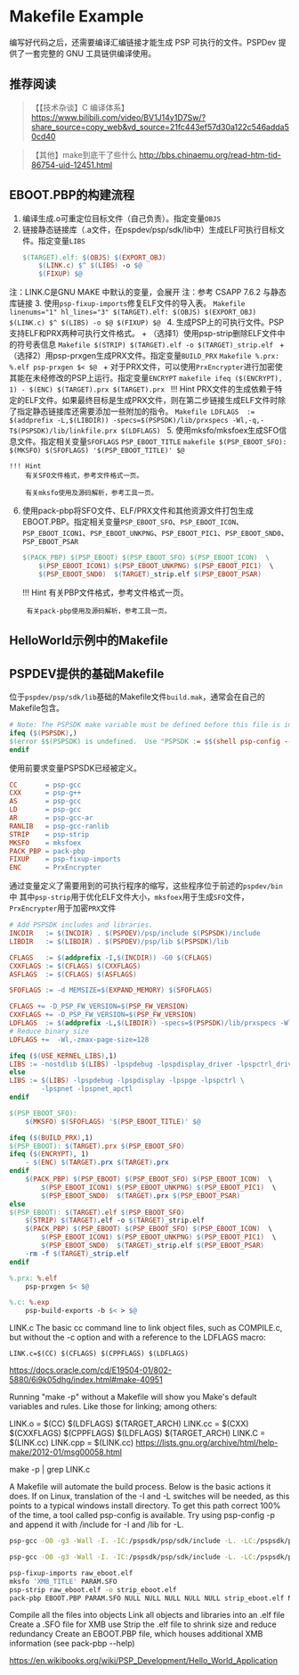 # Makefile Example

编写好代码之后，还需要编译汇编链接才能生成 PSP 可执行的文件。PSPDev 提供了一套完整的 GNU 工具链供编译使用。

## 推荐阅读

> 【【技术杂谈】C 编译体系】 https://www.bilibili.com/video/BV1J14y1D7Sw/?share_source=copy_web&vd_source=21fc443ef57d30a122c546adda50cd40

> 【其他】make到底干了些什么 http://bbs.chinaemu.org/read-htm-tid-86754-uid-12451.html

## EBOOT.PBP的构建流程
1. 编译生成.o可重定位目标文件（自己负责）。指定变量`OBJS`
2. 链接静态链接库（.a文件，在pspdev/psp/sdk/lib中）生成ELF可执行目标文件。指定变量`LIBS`
	```Makefile linenums="1" hl_lines="2"
	$(TARGET).elf: $(OBJS) $(EXPORT_OBJ)
		$(LINK.c) $^ $(LIBS) -o $@
		$(FIXUP) $@
	```
注：LINK.C是GNU MAKE 中默认的变量，会展开
注：参考 CSAPP 7.6.2 与静态库链接
3. 使用`psp-fixup-imports`修复ELF文件的导入表。
	```Makefile linenums="1" hl_lines="3"
	$(TARGET).elf: $(OBJS) $(EXPORT_OBJ)
		$(LINK.c) $^ $(LIBS) -o $@
		$(FIXUP) $@
	```
4.  生成PSP上的可执行文件。PSP支持ELF和PRX两种可执行文件格式。
	+ （选择1）使用psp-strip删除ELF文件中的符号表信息
		```Makefile
		$(STRIP) $(TARGET).elf -o $(TARGET)_strip.elf
		```
	+ （选择2）用psp-prxgen生成PRX文件。指定变量`BUILD_PRX` 
		```Makefile
		%.prx: %.elf
			psp-prxgen $< $@
		```
		+ 对于PRX文件，可以使用`PrxEncrypter`进行加密使其能在未经修改的PSP上运行。指定变量`ENCRYPT`
		```makefile
		ifeq ($(ENCRYPT), 1)
			- $(ENC) $(TARGET).prx $(TARGET).prx
		```
		!!! Hint
			PRX文件的生成依赖于特定的ELF文件。如果最终目标是生成PRX文件，则在第二步链接生成ELF文件时除了指定静态链接库还需要添加一些附加的指令。
			```Makefile
			LDFLAGS  := $(addprefix -L,$(LIBDIR)) -specs=$(PSPSDK)/lib/prxspecs -Wl,-q,-T$(PSPSDK)/lib/linkfile.prx $(LDFLAGS)
			```
5. 使用mksfo/mksfoex生成SFO信息文件。指定相关变量`SFOFLAGS` `PSP_EBOOT_TITLE`
	```makefile
	$(PSP_EBOOT_SFO): 
	$(MKSFO) $(SFOFLAGS) '$(PSP_EBOOT_TITLE)' $@
	```

	!!! Hint
		有关SFO文件格式，参考文件格式一页。	

		有关mksfo使用及源码解析，参考工具一页。

6. 使用pack-pbp将SFO文件、ELF/PRX文件和其他资源文件打包生成EBOOT.PBP。指定相关变量`PSP_EBOOT_SFO`、`PSP_EBOOT_ICON`、`PSP_EBOOT_ICON1`、`PSP_EBOOT_UNKPNG`、`PSP_EBOOT_PIC1`、`PSP_EBOOT_SND0`、`PSP_EBOOT_PSAR`
	```Makefile
	$(PACK_PBP) $(PSP_EBOOT) $(PSP_EBOOT_SFO) $(PSP_EBOOT_ICON)  \
		$(PSP_EBOOT_ICON1) $(PSP_EBOOT_UNKPNG) $(PSP_EBOOT_PIC1)  \
		$(PSP_EBOOT_SND0)  $(TARGET)_strip.elf $(PSP_EBOOT_PSAR)
	
	```
	
	!!! Hint
		有关PBP文件格式，参考文件格式一页。

		有关pack-pbp使用及源码解析，参考工具一页。

## HelloWorld示例中的Makefile


## PSPDEV提供的基础Makefile
位于`pspdev/psp/sdk/lib`基础的Makefile文件`build.mak`，通常会在自己的Makefile包含。
```makefile title="pspdev/psp/sdk/lib/build.mak"
# Note: The PSPSDK make variable must be defined before this file is included.
ifeq ($(PSPSDK),)
$(error $$(PSPSDK) is undefined.  Use "PSPSDK := $$(shell psp-config --pspsdk-path)" in your Makefile)
endif
```
使用前要求变量PSPSDK已经被定义。

```makefile
CC       = psp-gcc
CXX      = psp-g++
AS       = psp-gcc
LD       = psp-gcc
AR       = psp-gcc-ar
RANLIB   = psp-gcc-ranlib
STRIP    = psp-strip
MKSFO    = mksfoex
PACK_PBP = pack-pbp
FIXUP    = psp-fixup-imports
ENC		 = PrxEncrypter
```
通过变量定义了需要用到的可执行程序的缩写，这些程序位于前述的`pspdev/bin`中
其中`psp-strip`用于优化ELF文件大小，`mksfoex`用于生成`SFO`文件，`PrxEncrypter`用于加密`PRX`文件

```makefile
# Add PSPSDK includes and libraries.
INCDIR   := $(INCDIR) . $(PSPDEV)/psp/include $(PSPSDK)/include
LIBDIR   := $(LIBDIR) . $(PSPDEV)/psp/lib $(PSPSDK)/lib

CFLAGS   := $(addprefix -I,$(INCDIR)) -G0 $(CFLAGS)
CXXFLAGS := $(CFLAGS) $(CXXFLAGS)
ASFLAGS  := $(CFLAGS) $(ASFLAGS)

SFOFLAGS := -d MEMSIZE=$(EXPAND_MEMORY) $(SFOFLAGS)

CFLAGS += -D_PSP_FW_VERSION=$(PSP_FW_VERSION)
CXXFLAGS += -D_PSP_FW_VERSION=$(PSP_FW_VERSION)
LDFLAGS  := $(addprefix -L,$(LIBDIR)) -specs=$(PSPSDK)/lib/prxspecs -Wl,-q,-T$(PSPSDK)/lib/linkfile.prx $(LDFLAGS)
# Reduce binary size
LDFLAGS +=  -Wl,-zmax-page-size=128

ifeq ($(USE_KERNEL_LIBS),1)
LIBS := -nostdlib $(LIBS) -lpspdebug -lpspdisplay_driver -lpspctrl_driver -lpspmodinfo -lpspsdk -lpspkernel
else
LIBS := $(LIBS) -lpspdebug -lpspdisplay -lpspge -lpspctrl \
		-lpspnet -lpspnet_apctl
endif

$(PSP_EBOOT_SFO): 
	$(MKSFO) $(SFOFLAGS) '$(PSP_EBOOT_TITLE)' $@

ifeq ($(BUILD_PRX),1)
$(PSP_EBOOT): $(TARGET).prx $(PSP_EBOOT_SFO)
ifeq ($(ENCRYPT), 1)
	- $(ENC) $(TARGET).prx $(TARGET).prx
endif
	$(PACK_PBP) $(PSP_EBOOT) $(PSP_EBOOT_SFO) $(PSP_EBOOT_ICON)  \
		$(PSP_EBOOT_ICON1) $(PSP_EBOOT_UNKPNG) $(PSP_EBOOT_PIC1)  \
		$(PSP_EBOOT_SND0)  $(TARGET).prx $(PSP_EBOOT_PSAR)
else
$(PSP_EBOOT): $(TARGET).elf $(PSP_EBOOT_SFO)
	$(STRIP) $(TARGET).elf -o $(TARGET)_strip.elf
	$(PACK_PBP) $(PSP_EBOOT) $(PSP_EBOOT_SFO) $(PSP_EBOOT_ICON)  \
		$(PSP_EBOOT_ICON1) $(PSP_EBOOT_UNKPNG) $(PSP_EBOOT_PIC1)  \
		$(PSP_EBOOT_SND0)  $(TARGET)_strip.elf $(PSP_EBOOT_PSAR)
	-rm -f $(TARGET)_strip.elf
endif

%.prx: %.elf
	psp-prxgen $< $@

%.c: %.exp
	psp-build-exports -b $< > $@
```

LINK.c
The basic cc command line to link object files, such as COMPILE.c, but without the -c option and with a reference to the LDFLAGS macro:
```
LINK.c=$(CC) $(CFLAGS) $(CPPFLAGS) $(LDFLAGS)
```


https://docs.oracle.com/cd/E19504-01/802-5880/6i9k05dhg/index.html#make-40951

Running "make -p" without a Makefile will show you Make's default
variables and rules. Like those for linking; among others:

LINK.o   = $(CC) $(LDFLAGS) $(TARGET_ARCH)
LINK.cc  = $(CXX) $(CXXFLAGS) $(CPPFLAGS) $(LDFLAGS) $(TARGET_ARCH)
LINK.C   = $(LINK.cc)
LINK.cpp = $(LINK.cc)
https://lists.gnu.org/archive/html/help-make/2012-01/msg00058.html

make -p | grep LINK.c

A Makefile will automate the build process. Below is the basic actions it does. If on Linux, translation of the -I and -L switches will be needed, as this points to a typical windows install directory. To get this path correct 100% of the time, a tool called psp-config is available. Try using psp-config -p and append it with /include for -I and /lib for -L.
```bash
psp-gcc -O0 -g3 -Wall -I. -IC:/pspsdk/psp/sdk/include -L. -LC:/pspsdk/psp/sdk/lib -D_PSP_FW_VERSION=150 -c *.c -lpspdebug -lpspdisplay -lpspge -lpspctrl -lpspsdk -lc -lpspnet -lpspnet_inet -lpspnet_apctl -lpspnet_resolver -lpsputility -lpspuser -lpspkernel

psp-gcc -O0 -g3 -Wall -I. -IC:/pspsdk/psp/sdk/include -L. -LC:/pspsdk/psp/sdk/lib -D_PSP_FW_VERSION=150 -o raw_eboot.elf *.o -lpspdebug -lpspdisplay -lpspge -lpspctrl -lpspsdk -lc -lpspnet -lpspnet_inet -lpspnet_apctl -lpspnet_resolver -lpsputility -lpspuser -lpspkernel

psp-fixup-imports raw_eboot.elf
mksfo 'XMB_TITLE' PARAM.SFO
psp-strip raw_eboot.elf -o strip_eboot.elf
pack-pbp EBOOT.PBP PARAM.SFO NULL NULL NULL NULL NULL strip_eboot.elf NULL
```
Compile all the files into objects
Link all objects and libraries into an .elf file
Create a .SFO file for XMB use
Strip the .elf file to shrink size and reduce redundancy
Create an EBOOT.PBP file, which houses additional XMB information (see pack-pbp --help)

https://en.wikibooks.org/wiki/PSP_Development/Hello_World_Application